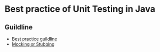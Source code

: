 # Best practice of Unit Testing in Java

## Guildline

* [Best practice guildline](https://howtodoinjava.com/best-practices/unit-testing-best-practices-junit-reference-guide/#tips)
* [Mocking or Stubbing](https://blog.jayway.com/2013/03/05/beyond-mocking-with-powermock/)